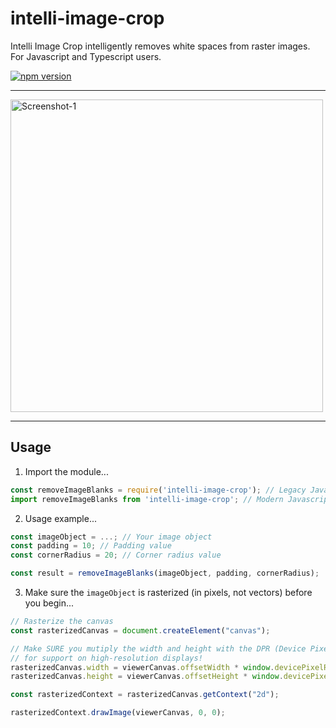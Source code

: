 # intelli-image-crop
Intelli Image Crop intelligently removes white spaces from raster images. For Javascript and Typescript users.

[![npm version](https://badge.fury.io/js/intelli-image-crop.svg)](https://badge.fury.io/js/intelli-image-crop)

---

<img width="500" alt="Screenshot-1" src="https://github.com/wonmor/intelli-image-crop/assets/35755386/a06027f0-3ebc-4ed2-a0cf-a11f685b92bc" />

---

## Usage

1. Import the module...
```javascript
const removeImageBlanks = require('intelli-image-crop'); // Legacy Javascript
import removeImageBlanks from 'intelli-image-crop'; // Modern Javascript (React)
```

2. Usage example...
```javascript
const imageObject = ...; // Your image object
const padding = 10; // Padding value
const cornerRadius = 20; // Corner radius value

const result = removeImageBlanks(imageObject, padding, cornerRadius);
```

3. Make sure the ```imageObject``` is rasterized (in pixels, not vectors) before you begin...
```javascript
// Rasterize the canvas
const rasterizedCanvas = document.createElement("canvas");

// Make SURE you mutiply the width and height with the DPR (Device Pixel Ratio)
// for support on high-resolution displays!
rasterizedCanvas.width = viewerCanvas.offsetWidth * window.devicePixelRatio;
rasterizedCanvas.height = viewerCanvas.offsetHeight * window.devicePixelRatio;

const rasterizedContext = rasterizedCanvas.getContext("2d");

rasterizedContext.drawImage(viewerCanvas, 0, 0);
```

